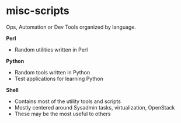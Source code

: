 misc-scripts
============

Ops, Automation or Dev Tools organized by language.

**Perl**
  - Random utilities written in Perl

**Python**
  - Random tools written in Python
  - Test applications for learning Python

**Shell**
  - Contains most of the utility tools and scripts
  - Mostly centered around Sysadmin tasks, virtualization, OpenStack
  - These may be the most useful to others
